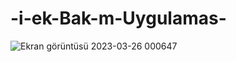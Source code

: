 # -i-ek-Bak-m-Uygulamas-
![Ekran görüntüsü 2023-03-26 000647](https://user-images.githubusercontent.com/127991154/227742373-8b2f11e1-bae7-4a0b-90be-de1e5c27a7d9.png)
